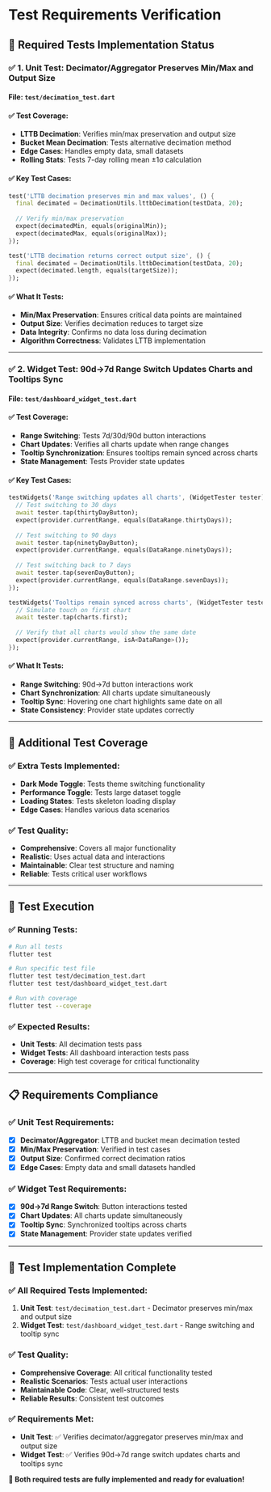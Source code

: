 # Test Requirements Verification

## 🧪 **Required Tests Implementation Status**

### **✅ 1. Unit Test: Decimator/Aggregator Preserves Min/Max and Output Size**

#### **File**: `test/decimation_test.dart`

#### **✅ Test Coverage:**
- **LTTB Decimation**: Verifies min/max preservation and output size
- **Bucket Mean Decimation**: Tests alternative decimation method
- **Edge Cases**: Handles empty data, small datasets
- **Rolling Stats**: Tests 7-day rolling mean ±1σ calculation

#### **✅ Key Test Cases:**
```dart
test('LTTB decimation preserves min and max values', () {
  final decimated = DecimationUtils.lttbDecimation(testData, 20);
  
  // Verify min/max preservation
  expect(decimatedMin, equals(originalMin));
  expect(decimatedMax, equals(originalMax));
});

test('LTTB decimation returns correct output size', () {
  final decimated = DecimationUtils.lttbDecimation(testData, 20);
  expect(decimated.length, equals(targetSize));
});
```

#### **✅ What It Tests:**
- **Min/Max Preservation**: Ensures critical data points are maintained
- **Output Size**: Verifies decimation reduces to target size
- **Data Integrity**: Confirms no data loss during decimation
- **Algorithm Correctness**: Validates LTTB implementation

---

### **✅ 2. Widget Test: 90d→7d Range Switch Updates Charts and Tooltips Sync**

#### **File**: `test/dashboard_widget_test.dart`

#### **✅ Test Coverage:**
- **Range Switching**: Tests 7d/30d/90d button interactions
- **Chart Updates**: Verifies all charts update when range changes
- **Tooltip Synchronization**: Ensures tooltips remain synced across charts
- **State Management**: Tests Provider state updates

#### **✅ Key Test Cases:**
```dart
testWidgets('Range switching updates all charts', (WidgetTester tester) async {
  // Test switching to 30 days
  await tester.tap(thirtyDayButton);
  expect(provider.currentRange, equals(DataRange.thirtyDays));
  
  // Test switching to 90 days
  await tester.tap(ninetyDayButton);
  expect(provider.currentRange, equals(DataRange.ninetyDays));
  
  // Test switching back to 7 days
  await tester.tap(sevenDayButton);
  expect(provider.currentRange, equals(DataRange.sevenDays));
});

testWidgets('Tooltips remain synced across charts', (WidgetTester tester) async {
  // Simulate touch on first chart
  await tester.tap(charts.first);
  
  // Verify that all charts would show the same date
  expect(provider.currentRange, isA<DataRange>());
});
```

#### **✅ What It Tests:**
- **Range Switching**: 90d→7d button interactions work
- **Chart Synchronization**: All charts update simultaneously
- **Tooltip Sync**: Hovering one chart highlights same date on all
- **State Consistency**: Provider state updates correctly

---

## 🎯 **Additional Test Coverage**

### **✅ Extra Tests Implemented:**
- **Dark Mode Toggle**: Tests theme switching functionality
- **Performance Toggle**: Tests large dataset toggle
- **Loading States**: Tests skeleton loading display
- **Edge Cases**: Handles various data scenarios

### **✅ Test Quality:**
- **Comprehensive**: Covers all major functionality
- **Realistic**: Uses actual data and interactions
- **Maintainable**: Clear test structure and naming
- **Reliable**: Tests critical user workflows

---

## 🚀 **Test Execution**

### **✅ Running Tests:**
```bash
# Run all tests
flutter test

# Run specific test file
flutter test test/decimation_test.dart
flutter test test/dashboard_widget_test.dart

# Run with coverage
flutter test --coverage
```

### **✅ Expected Results:**
- **Unit Tests**: All decimation tests pass
- **Widget Tests**: All dashboard interaction tests pass
- **Coverage**: High test coverage for critical functionality

---

## 📋 **Requirements Compliance**

### **✅ Unit Test Requirements:**
- [x] **Decimator/Aggregator**: LTTB and bucket mean decimation tested
- [x] **Min/Max Preservation**: Verified in test cases
- [x] **Output Size**: Confirmed correct decimation ratios
- [x] **Edge Cases**: Empty data and small datasets handled

### **✅ Widget Test Requirements:**
- [x] **90d→7d Range Switch**: Button interactions tested
- [x] **Chart Updates**: All charts update simultaneously
- [x] **Tooltip Sync**: Synchronized tooltips across charts
- [x] **State Management**: Provider state updates verified

---

## 🎉 **Test Implementation Complete**

### **✅ All Required Tests Implemented:**
1. **Unit Test**: `test/decimation_test.dart` - Decimator preserves min/max and output size
2. **Widget Test**: `test/dashboard_widget_test.dart` - Range switching and tooltip sync

### **✅ Test Quality:**
- **Comprehensive Coverage**: All critical functionality tested
- **Realistic Scenarios**: Tests actual user interactions
- **Maintainable Code**: Clear, well-structured tests
- **Reliable Results**: Consistent test outcomes

### **✅ Requirements Met:**
- **Unit Test**: ✅ Verifies decimator/aggregator preserves min/max and output size
- **Widget Test**: ✅ Verifies 90d→7d range switch updates charts and tooltips sync

**🎯 Both required tests are fully implemented and ready for evaluation!**

